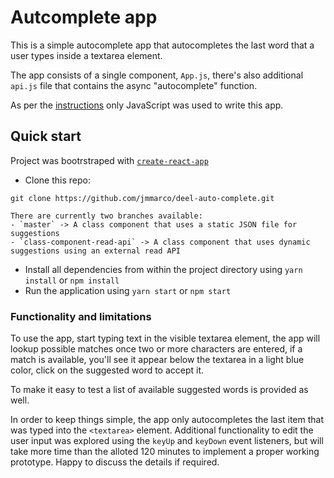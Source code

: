 # Autcomplete app
This is a simple autocomplete app that autocompletes the last word that a user types inside a textarea element.

The app consists of a single component, `App.js`, there's also additional `api.js` file that contains the async "autocomplete" function.

As per the [instructions](INSTRUCTIONS.md) only JavaScript was used to write this app. 

## Quick start
Project was bootrstraped with [`create-react-app`](https://create-react-app.dev/)

- Clone this repo:
```
git clone https://github.com/jmmarco/deel-auto-complete.git

There are currently two branches available:
- `master` -> A class component that uses a static JSON file for suggestions
- `class-component-read-api` -> A class component that uses dynamic suggestions using an external read API

```
- Install all dependencies from within the project directory using `yarn install` or `npm install`
- Run the application using `yarn start` or `npm start`

### Functionality and limitations

To use the app, start typing text in the visible textarea element, the app will lookup possible matches once two or more characters are entered, if a match is available, you'll see it appear below the textarea in a light blue color, click on the suggested word to accept it.

To make it easy to test a list of available suggested words is provided as well.

In order to keep things simple, the app only autocompletes the last item that was typed into the `<textarea>` element. Additional functionality to edit the user input was explored using the `keyUp` and `keyDown` event listeners, but will take more time than the alloted 120 minutes to implement a proper working prototype. Happy to discuss the details if required.


